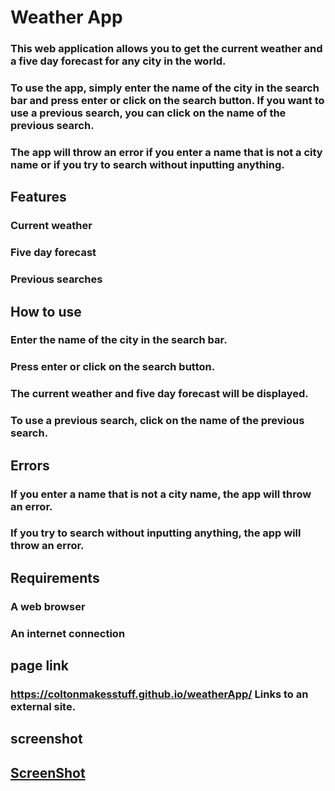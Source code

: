 # Weather App
### This web application allows you to get the current weather and a five day forecast for any city in the world.

### To use the app, simply enter the name of the city in the search bar and press enter or click on the search button. If you want to use a previous search, you can click on the name of the previous search.

### The app will throw an error if you enter a name that is not a city name or if you try to search without inputting anything.

## Features
### Current weather
### Five day forecast
### Previous searches
## How to use
### Enter the name of the city in the search bar.
### Press enter or click on the search button.
### The current weather and five day forecast will be displayed.
### To use a previous search, click on the name of the previous search.
## Errors
### If you enter a name that is not a city name, the app will throw an error.
### If you try to search without inputting anything, the app will throw an error.
## Requirements
### A web browser
### An internet connection

## page link 
### https://coltonmakesstuff.github.io/weatherApp/ Links to an external site.

## screenshot
## [ScreenShot](<assets/images/screenshot-of-website.png>)
